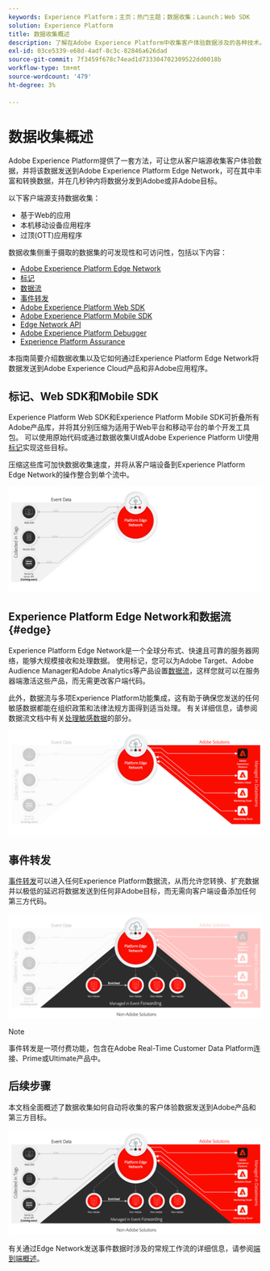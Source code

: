 ```yaml
---
keywords: Experience Platform；主页；热门主题；数据收集；Launch；Web SDK
solution: Experience Platform
title: 数据收集概述
description: 了解在Adobe Experience Platform中收集客户体验数据涉及的各种技术。
exl-id: 03ce5339-e68d-4adf-8c3c-82846a626dad
source-git-commit: 7f3459f678c74ead1d733304702309522dd0018b
workflow-type: tm+mt
source-wordcount: '479'
ht-degree: 3%

---
```


# 数据收集概述

Adobe Experience Platform提供了一套方法，可让您从客户端源收集客户体验数据，并将该数据发送到Adobe Experience Platform Edge Network，可在其中丰富和转换数据，并在几秒钟内将数据分发到Adobe或非Adobe目标。

以下客户端源支持数据收集：

* 基于Web的应用
* 本机移动设备应用程序
* 过顶(OTT)应用程序

数据收集侧重于摄取的数据集的可发现性和可访问性，包括以下内容：

* [Adobe Experience Platform Edge Network](https://experienceleague.adobe.com/docs/web-sdk-learn/tutorials/introduction-to-web-sdk-and-edge-network.html?lang=zh-Hans)
* [标记](../tags/home.md)
* [数据流](../datastreams/overview.md)
* [事件转发](../tags/ui/event-forwarding/overview.md)
* [Adobe Experience Platform Web SDK](../web-sdk/home.md)
* [Adobe Experience Platform Mobile SDK](https://developer.adobe.com/client-sdks/documentation/)
* [Edge Network API](https://developer.adobe.com/data-collection-apis/docs/api/)
* [Adobe Experience Platform Debugger](https://chrome.google.com/webstore/detail/adobe-experience-platform/bfnnokhpnncpkdmbokanobigaccjkpob?hl=en)
* [Experience Platform Assurance](../assurance/home.md)


本指南简要介绍数据收集以及它如何通过Experience Platform Edge Network将数据发送到Adobe Experience Cloud产品和非Adobe应用程序。

## 标记、Web SDK和Mobile SDK

Experience Platform Web SDK和Experience Platform Mobile SDK可折叠所有Adobe产品库，并将其分别压缩为适用于Web平台和移动平台的单个开发工具包。 可以使用原始代码或通过数据收集UI或Adobe Experience Platform UI使用[标记](../tags/home.md)实现这些目标。

压缩这些库可加快数据收集速度，并将从客户端设备到Experience Platform Edge Network的操作整合到单个流中。

![标记， Web SDK， Mobile SDK](./images/home/tags-sdks.png)

## Experience Platform Edge Network和数据流 {#edge}

Experience Platform Edge Network是一个全球分布式、快速且可靠的服务器网络，能够大规模接收和处理数据。 使用标记，您可以为Adobe Target、Adobe Audience Manager和Adobe Analytics等产品设置[数据流](../datastreams/overview.md)，这样您就可以在服务器端激活这些产品，而无需更改客户端代码。

此外，数据流与多项Experience Platform功能集成，这有助于确保您发送的任何敏感数据都能在组织政策和法律法规方面得到适当处理。 有关详细信息，请参阅数据流文档中有关[处理敏感数据](../datastreams/overview.md#sensitive)的部分。

![数据流和Adobe解决方案](./images/home/adobe-solutions.png)

## 事件转发

[事件转发](../tags/ui/event-forwarding/overview.md)可以进入任何Experience Platform数据流，从而允许您转换、扩充数据并以极低的延迟将数据发送到任何非Adobe目标，而无需向客户端设备添加任何第三方代码。

![事件转发](./images/home/event-forwarding.png)

>[!NOTE]
>
>事件转发是一项付费功能，包含在Adobe Real-Time Customer Data Platform连接、Prime或Ultimate产品中。

## 后续步骤

本文档全面概述了数据收集如何自动将收集的客户体验数据发送到Adobe产品和第三方目标。

![数据收集框架](./images/home/collection.png)

有关通过Edge Network发送事件数据时涉及的常规工作流的详细信息，请参阅[端到端概述](./e2e.md)。
